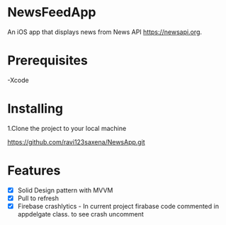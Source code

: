 

# NewsFeedApp
An iOS app that displays news from News API https://newsapi.org.

# Prerequisites
-Xcode

# Installing
1.Clone the project to your local machine

https://github.com/ravi123saxena/NewsApp.git

# Features

- [x] Solid Design pattern with MVVM
- [x] Pull to refresh
- [x] Firebase crashlytics - In current project firabase code commented in appdelgate class. to see crash uncomment
